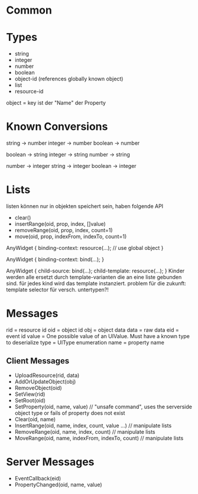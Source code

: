 # Common

# Types
- string
- integer
- number
- boolean
- object-id (references globally known object)
- list<object-id>
- resource-id

object = [](key,type,value)
key ist der "Name" der Property

# Known Conversions
string  → number
integer → number
boolean → number

boolean → string
integer → string
number  → string

number  → integer
string  → integer
boolean → integer

# Lists
listen können nur in objekten speichert sein, haben folgende API
- clear()
- insertRange(oid, prop, index, []value)
- removeRange(oid, prop, index, count=1)
- move(oid, prop, indexFrom, indexTo, count=1)

AnyWidget {
	binding-context: resource(…); // use global object
}

AnyWidget {
	binding-context: bind(…);
}

AnyWidget {
	child-source: bind(…);
	child-template: resource(…);
}
Kinder werden alle ersetzt durch template-varianten die
an eine liste gebunden sind. für jedes kind wird das
template instanziert.
problem für die zukunft: template selector für versch. untertypen?!

# Messages

rid   = resource id
oid   = object id
obj   = object data
data  = raw data
eid   = event id
value = One possible value of an UIValue. Must have a known type to deserialize
type  = UIType enumeration
name  = property name 

## Client Messages

- UploadResource(rid, data)
- AddOrUpdateObject(obj)
- RemoveObject(oid)
- SetView(rid)
- SetRoot(oid)
- SetProperty(oid, name, value) // "unsafe command", uses the serverside object type or fails of property does not exist
- Clear(oid, name)
- InsertRange(oid, name, index, count, value …) // manipulate lists
- RemoveRange(oid, name, index, count) // manipulate lists
- MoveRange(oid, name, indexFrom, indexTo, count) // manipulate lists

# Server Messages

- EventCallback(eid)
- PropertyChanged(oid, name, value)

